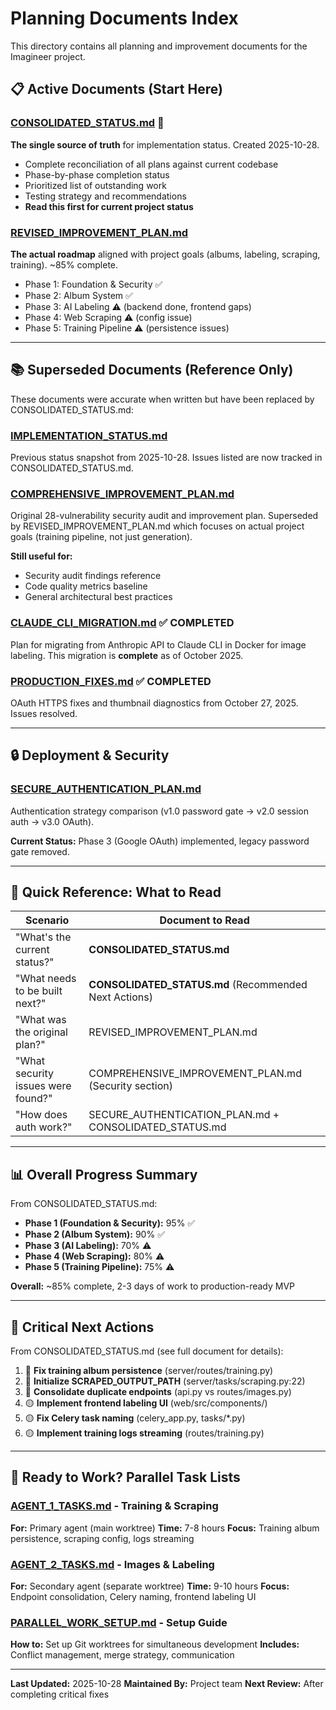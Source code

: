 # Planning Documents Index

This directory contains all planning and improvement documents for the Imagineer project.

## 📋 Active Documents (Start Here)

### [CONSOLIDATED_STATUS.md](./CONSOLIDATED_STATUS.md) 🎯
**The single source of truth** for implementation status. Created 2025-10-28.

- Complete reconciliation of all plans against current codebase
- Phase-by-phase completion status
- Prioritized list of outstanding work
- Testing strategy and recommendations
- **Read this first for current project status**

### [REVISED_IMPROVEMENT_PLAN.md](./REVISED_IMPROVEMENT_PLAN.md)
**The actual roadmap** aligned with project goals (albums, labeling, scraping, training). ~85% complete.

- Phase 1: Foundation & Security ✅
- Phase 2: Album System ✅
- Phase 3: AI Labeling ⚠️ (backend done, frontend gaps)
- Phase 4: Web Scraping ⚠️ (config issue)
- Phase 5: Training Pipeline ⚠️ (persistence issues)

---

## 📚 Superseded Documents (Reference Only)

These documents were accurate when written but have been replaced by CONSOLIDATED_STATUS.md:

### [IMPLEMENTATION_STATUS.md](./IMPLEMENTATION_STATUS.md)
Previous status snapshot from 2025-10-28. Issues listed are now tracked in CONSOLIDATED_STATUS.md.

### [COMPREHENSIVE_IMPROVEMENT_PLAN.md](./COMPREHENSIVE_IMPROVEMENT_PLAN.md)
Original 28-vulnerability security audit and improvement plan. Superseded by REVISED_IMPROVEMENT_PLAN.md which focuses on actual project goals (training pipeline, not just generation).

**Still useful for:**
- Security audit findings reference
- Code quality metrics baseline
- General architectural best practices

### [CLAUDE_CLI_MIGRATION.md](./CLAUDE_CLI_MIGRATION.md) ✅ COMPLETED
Plan for migrating from Anthropic API to Claude CLI in Docker for image labeling. This migration is **complete** as of October 2025.

### [PRODUCTION_FIXES.md](./PRODUCTION_FIXES.md) ✅ COMPLETED
OAuth HTTPS fixes and thumbnail diagnostics from October 27, 2025. Issues resolved.

---

## 🔒 Deployment & Security

### [SECURE_AUTHENTICATION_PLAN.md](../deployment/SECURE_AUTHENTICATION_PLAN.md)
Authentication strategy comparison (v1.0 password gate → v2.0 session auth → v3.0 OAuth).

**Current Status:** Phase 3 (Google OAuth) implemented, legacy password gate removed.

---

## 🎯 Quick Reference: What to Read

| Scenario | Document to Read |
|----------|------------------|
| "What's the current status?" | **CONSOLIDATED_STATUS.md** |
| "What needs to be built next?" | **CONSOLIDATED_STATUS.md** (Recommended Next Actions) |
| "What was the original plan?" | REVISED_IMPROVEMENT_PLAN.md |
| "What security issues were found?" | COMPREHENSIVE_IMPROVEMENT_PLAN.md (Security section) |
| "How does auth work?" | SECURE_AUTHENTICATION_PLAN.md + CONSOLIDATED_STATUS.md |

---

## 📊 Overall Progress Summary

From CONSOLIDATED_STATUS.md:

- **Phase 1 (Foundation & Security):** 95% ✅
- **Phase 2 (Album System):** 90% ✅
- **Phase 3 (AI Labeling):** 70% ⚠️
- **Phase 4 (Web Scraping):** 80% ⚠️
- **Phase 5 (Training Pipeline):** 75% ⚠️

**Overall:** ~85% complete, 2-3 days of work to production-ready MVP

---

## 🔧 Critical Next Actions

From CONSOLIDATED_STATUS.md (see full document for details):

1. 🔴 **Fix training album persistence** (server/routes/training.py)
2. 🔴 **Initialize SCRAPED_OUTPUT_PATH** (server/tasks/scraping.py:22)
3. 🔴 **Consolidate duplicate endpoints** (api.py vs routes/images.py)
4. 🟡 **Implement frontend labeling UI** (web/src/components/)
5. 🟡 **Fix Celery task naming** (celery_app.py, tasks/*.py)
6. 🟡 **Implement training logs streaming** (routes/training.py)

---

## 🚀 Ready to Work? Parallel Task Lists

### [AGENT_1_TASKS.md](./AGENT_1_TASKS.md) - Training & Scraping
**For:** Primary agent (main worktree)
**Time:** 7-8 hours
**Focus:** Training album persistence, scraping config, logs streaming

### [AGENT_2_TASKS.md](./AGENT_2_TASKS.md) - Images & Labeling
**For:** Secondary agent (separate worktree)
**Time:** 9-10 hours
**Focus:** Endpoint consolidation, Celery naming, frontend labeling UI

### [PARALLEL_WORK_SETUP.md](./PARALLEL_WORK_SETUP.md) - Setup Guide
**How to:** Set up Git worktrees for simultaneous development
**Includes:** Conflict management, merge strategy, communication

---

**Last Updated:** 2025-10-28
**Maintained By:** Project team
**Next Review:** After completing critical fixes
